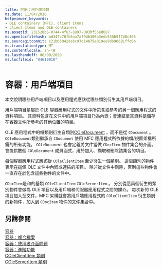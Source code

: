 ```yaml
---
title: 容器：用戶端項目
ms.date: 11/04/2016
helpviewer_keywords:
- OLE containers [MFC], client items
- client items and OLE containers
ms.assetid: 231528b5-0744-4f83-8897-083bf55ed087
ms.openlocfilehash: ad347c78fb6aa7af94b306a3edb538b9f740c305
ms.sourcegitcommit: c21b05042debc97d14875e019ee9d698691ffc0b
ms.translationtype: MT
ms.contentlocale: zh-TW
ms.lasthandoff: 06/09/2020
ms.locfileid: "84619010"
---
```

# <a name="containers-client-items"></a>容器：用戶端項目

本文說明哪些用戶端項目以及應用程式應該從哪些類別衍生其用戶端項目。

用戶端項目是屬於 OLE 容器應用程式的文件中所包含或參考的另一個應用程式的資料項目。 其資料包含在文件中的用戶端項目乃為內嵌；會連結至其資料是儲存在容器文件所參考的其他位置的項目。

OLE 應用程式中的檔類別衍生自類別[COleDocument](reference/coledocument-class.md) ，而不是從 `CDocument` 。 `COleDocument`類別繼承自 `CDocument` 使用 MFC 應用程式所依據的檔/視圖架構所需的所有功能。 `COleDocument` 也會定義將文件當做 `CDocItem` 物件集合的介面。 會提供數個 `COleDocument` 成員函式，用於加入、擷取和刪除該集合的項目。

每個容器應用程式應該從 `COleClientItem` 至少衍生一個類別。 這個類別的物件表示在這個 OLE 文件中內嵌或連結的項目。 除非從文件中刪除，否則這些物件會一直存在於包含這些物件的文件中。

`CDocItem`是和的基類 `COleClientItem` `COleServerItem` 。 分別從這兩個衍生的類別物件會做為 OLE 項目以及用戶端和伺服器應用程式之間的媒介。 每次新的 OLE 項目加入至文件，MFC 架構就會將用戶端應用程式的 `COleClientItem` 衍生類別的新物件，加入到 `CDocItem` 物件的文件集合中。

## <a name="see-also"></a>另請參閱

[容器](containers.md)<br/>
[容器：複合檔案](containers-compound-files.md)<br/>
[容器：使用者介面問題](containers-user-interface-issues.md)<br/>
[容器：進階功能](containers-advanced-features.md)<br/>
[COleClientItem 類別](reference/coleclientitem-class.md)<br/>
[COleServerItem 類別](reference/coleserveritem-class.md)

